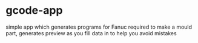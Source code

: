 # gcode-app

simple app which generates programs for Fanuc required to make a mould part,
generates preview as you fill data in to help you avoid mistakes
